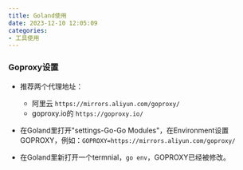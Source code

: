 ```yaml
---
title: Goland使用
date: 2023-12-10 12:05:09
categories:
- 工具使用
---
```


### Goproxy设置

- 推荐两个代理地址：
  - 阿里云 `https://mirrors.aliyun.com/goproxy/`
  - goproxy.io的 `https://goproxy.io/` 
- 在Goland里打开"settings-Go-Go Modules"，在Environment设置GOPROXY，例如：`GOPROXY=https://mirrors.aliyun.com/goproxy/`

- 在Goland里新打开一个termnial，`go env`，GOPROXY已经被修改。

